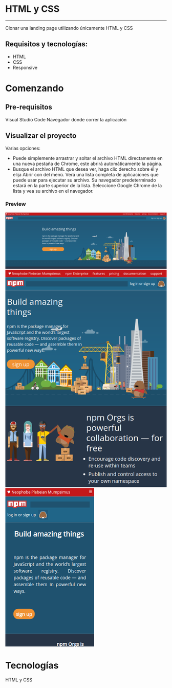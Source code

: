 # HTML y CSS
---

Clonar una landing page utilizando únicamente HTML y CSS 


## Requisitos y tecnologías:  

- HTML 
- CSS
- Responsive

# Comenzando
## Pre-requisitos  
Visual Studio Code
Navegador donde correr la aplicación

## Visualizar el proyecto

Varias opciones:
- Puede simplemente arrastrar y soltar el archivo HTML directamente en una nueva pestaña de Chrome, este abrirá automáticamente la página.
- Busque el archivo HTML que desea ver, haga clic derecho sobre él y elija Abrir con del menú. Verá una lista completa de aplicaciones que puede usar para ejecutar su archivo. Su navegador predeterminado estará en la parte superior de la lista.
Seleccione Google Chrome de la lista y vea su archivo en el navegador.

### Preview

![imagen tamaño desktop web NPM clonada](/img/desktop.png "versión escritorio")
![imagen tamaño iPad web NPM clonada](img/iPad.png "versión tablet")
![imagen tamaño iPhone web NPM clonada](img/iPhone.png "versión móvil")




# Tecnologías  
HTML y CSS


